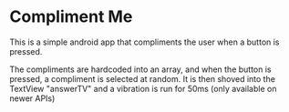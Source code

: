 # Compliment Me
This is a simple android app that compliments the user when a button is pressed.

The compliments are hardcoded into an array, and when the button is pressed, a compliment is selected at random.
It is then shoved into the TextView "answerTV" and a vibration is run for 50ms (only available on newer APIs)
